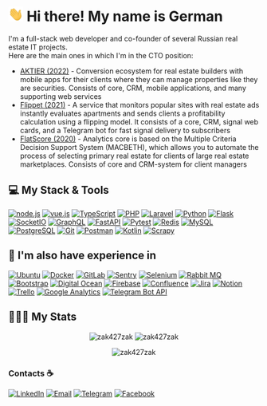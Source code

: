 


# <img src="https://raw.githubusercontent.com/ABSphreak/ABSphreak/master/gifs/Hi.gif"  width="30px"> Hi there! My name is German



I'm a full-stack web developer and co-founder of several Russian real estate IT projects.<br>Here are the main ones in which I'm in the CTO position:
<ul>
<li><a href="https://aktier.ru/">AKTIER (2022)</a> - Conversion ecosystem for real estate builders with mobile apps for their clients where they can manage properties like they are securities. Consists of core, CRM, mobile applications, and many supporting web services</li>
<li><a href="https://flippet.ru/">Flippet (2021)</a> - A service that monitors popular sites with real estate ads instantly evaluates apartments and sends clients a profitability calculation using a flipping model. It consists of a core, CRM, signal web cards, and a Telegram bot for fast signal delivery to subscribers</li>
<li><a href="https://flatscore.ru/">FlatScore (2020)</a> - Analytics core is based on the Multiple Criteria Decision Support System (MACBETH), which allows you to automate the process of selecting primary real estate for clients of large real estate marketplaces. Consists of core and CRM-system for client managers</li>
</ul>

## 💻 My Stack & Tools
<a href="https://nodejs.org/ru" target="_blank"><img src="https://img.shields.io/static/v1?style=for-the-badge&message=node.js&color=262321&logo=node.js&logoColor=026e00&label=" alt="node.js"></a>
<a href="https://vuejs.org/" target="_blank"><img src="https://img.shields.io/static/v1?style=for-the-badge&message=vue.js&color=262321&logo=vue.js&logoColor=42bd86&label=" alt="vue.js"></a>
<a href="https://www.typescriptlang.org/" target="_blank"><img src="https://img.shields.io/static/v1?style=for-the-badge&message=TypeScript&color=262321&logo=TypeScript&logoColor=3178c6&label=" alt="TypeScript"></a>
<a href="https://www.php.net/" target="_blank"><img src="https://img.shields.io/static/v1?style=for-the-badge&message=php&color=262321&logo=php&logoColor=4B578E&label=" alt="PHP"></a>
<a href="https://laravel.com/" target="_blank"><img src="https://img.shields.io/static/v1?style=for-the-badge&message=Laravel&color=262321&logo=Laravel&logoColor=F9322C&label=" alt="Laravel"></a>
<a href="https://www.python.org/" target="_blank"><img src="https://img.shields.io/static/v1?style=for-the-badge&message=Python&color=262321&logo=Python&logoColor=3776AB&label=" alt="Python"></a>
<a href="https://flask.palletsprojects.com/en/2.2.x/" target="_blank"> <img src="https://img.shields.io/static/v1?style=for-the-badge&message=Flask&color=262321&logo=Flask&logoColor=FFFFFF&label=" alt="Flask"></a>
<a href="https://socket.io/" target="_blank"> <img src="https://img.shields.io/static/v1?style=for-the-badge&message=Socket.io&color=262321&logo=Socket.io&logoColor=FFFFFF&label=" alt="SocketIO"></a>
<a href="https://graphql.org/" target="_blank"> <img src="https://img.shields.io/static/v1?style=for-the-badge&message=GraphQL&color=262321&logo=GraphQL&logoColor=f00198&label=" alt="GraphQL"></a>
<a href="https://fastapi.tiangolo.com/" target="_blank"> <img src="https://img.shields.io/static/v1?style=for-the-badge&message=FastAPI&color=262321&logo=FastAPI&logoColor=009485&label=" alt="FastAPI"></a>
<a href="https://docs.pytest.org/en/7.2.x/" target="_blank"> <img src="https://img.shields.io/static/v1?style=for-the-badge&message=Pytest&color=262321&logo=Pytest&logoColor=0A9EDC&label=" alt="Pytest"></a>
<a href="https://redis.io/" target="_blank"> <img src="https://img.shields.io/static/v1?style=for-the-badge&message=Redis&color=262321&logo=redis&logoColor=DD392B&label=" alt="Redis"></a>
<a href="https://www.mysql.com/" target="_blank"> <img src="https://img.shields.io/static/v1?style=for-the-badge&message=MySQL&color=262321&logo=MySQL&logoColor=4479A1&label=" alt="MySQL"></a>
<a href="https://www.postgresql.org/" target="_blank"> <img src="https://img.shields.io/static/v1?style=for-the-badge&message=PostgreSQL&color=262321&logo=PostgreSQL&logoColor=4169E1&label=" alt="PostgreSQL"></a>
<a href="https://git-scm.com/" target="_blank"> <img src="https://img.shields.io/static/v1?style=for-the-badge&message=Git&color=262321&logo=Git&logoColor=F05032&label=" alt="Git"></a>
<a href="https://www.postman.com/" target="_blank"> <img src="https://img.shields.io/static/v1?style=for-the-badge&message=Postman&color=262321&logo=Postman&logoColor=FF6C37&label=" alt="Postman"></a>
<a href="https://kotlinlang.org" target="_blank"> <img src="https://img.shields.io/static/v1?style=for-the-badge&message=Kotlin&color=262321&logo=Kotlin&logoColor=7F52FF&label=" alt="Kotlin"></a>
<a href="https://scrapy.org/" target="_blank"> <img src="https://img.shields.io/static/v1?style=for-the-badge&message=Scrapy&color=262321&logo=scrapy&logoColor=60A839&label=" alt="Scrapy"></a>

## 🔧 I'm also have experience in
<a href="https://ubuntu.com/" target="_blank"> <img src="https://img.shields.io/static/v1?style=for-the-badge&message=Ubuntu&color=262321&logo=Ubuntu&logoColor=E95420&label=" alt="Ubuntu"></a>
<a href="https://www.docker.com/" target="_blank"> <img src="https://img.shields.io/static/v1?style=for-the-badge&message=Docker&color=262321&logo=Docker&logoColor=003F8C&label=" alt="Docker"></a>
<a href="https://gitlab.com/" target="_blank"> <img src="https://img.shields.io/static/v1?style=for-the-badge&message=GitLab&color=262321&logo=GitLab&logoColor=e24329&label=" alt="GitLab"></a>
<a href="https://sentry.io/" target="_blank"> <img src="https://img.shields.io/static/v1?style=for-the-badge&message=Sentry&color=262321&logo=Sentry&logoColor=310f32&label=" alt="Sentry"></a>
<a href="https://www.selenium.dev/" target="_blank"> <img src="https://img.shields.io/static/v1?style=for-the-badge&message=Selenium&color=262321&logo=selenium&logoColor=5FBB49&label=" alt="Selenium"></a>
<a href="https://www.rabbitmq.com/" target="_blank"> <img src="https://img.shields.io/static/v1?style=for-the-badge&message=Rabbit MQ&color=262321&logo=rabbitmq&logoColor=FF6600&label=" alt="Rabbit MQ"></a>
<a href="https://getbootstrap.com/" target="_blank"> <img src="https://img.shields.io/static/v1?style=for-the-badge&message=Bootstrap&color=262321&logo=Bootstrap&logoColor=732EF9&label=" alt="Bootstrap"></a>
<a href="https://www.digitalocean.com/" target="_blank"> <img src="https://img.shields.io/static/v1?style=for-the-badge&message=Digital Ocean&color=262321&logo=DigitalOcean&logoColor=0069FF&label=" alt="Digital Ocean"></a>
<a href="https://firebase.google.com/" target="_blank"> <img src="https://img.shields.io/static/v1?style=for-the-badge&message=Firebase&color=262321&logo=Firebase&logoColor=FFCA28&label=" alt="Firebase"></a>
<a href="https://confluence.atlassian.com" target="_blank"> <img src="https://img.shields.io/static/v1?style=for-the-badge&message=Confluence&color=262321&logo=confluence&logoColor=1F7AF5&label=" alt="Confluence"></a>
<a href="https://jira.atlassian.com/" target="_blank"> <img src="https://img.shields.io/static/v1?style=for-the-badge&message=Jira&color=262321&logo=jira&logoColor=2583FE&label=" alt="Jira"></a>
<a href="https://www.notion.so/" target="_blank"> <img src="https://img.shields.io/static/v1?style=for-the-badge&message=Notion&color=262321&logo=Notion&logoColor=ffffff&label=" alt="Notion"></a>
<a href="https://trello.com/" target="_blank"> <img src="https://img.shields.io/static/v1?style=for-the-badge&message=Trello&color=262321&logo=Trello&logoColor=2583FE&label=" alt="Trello"></a>
<a href="https://analytics.google.com/" target="_blank"> <img src="https://img.shields.io/static/v1?style=for-the-badge&message=Google Analytics&color=262321&logo=Google Analytics&logoColor=e8710a&label=" alt="Google Analytics"></a>
<a href="https://core.telegram.org/bots/api" target="_blank"> <img src="https://img.shields.io/static/v1?style=for-the-badge&message=Telegram Bot API&color=262321&logo=telegram&logoColor=179CDE&label=" alt="Telegram Bot API"></a>


## 👨🏻‍💻 My Stats
<p align="center"><img height="180em" src="https://github-readme-stats.vercel.app/api?username=zak427zak&hide_border=true&count_private=true&show_icons=true&theme=radical" alt="zak427zak" align = "center"/>
<img height="180em" src="https://github-readme-stats.vercel.app/api/top-langs?username=zak427zak&show_icons=true&locale=en&layout=compact&hide_border=true&theme=radical" alt="zak427zak" align = "center"/></p>
<p align="center"><img src="https://github-readme-streak-stats.herokuapp.com/?user=zak427zak&theme=black-ice&hide_border=true&stroke=0000&background=0D1117&ring=e05397&fire=e05397&currStreakLabel=e05397" alt="zak427zak" /></p>


### Contacts :coffee:
<!-- <a target="_blank"  href="https://goncharovgerman.ru"><img src="https://img.shields.io/static/v1?style=for-the-badge&message=💼 Portfolio&color=262321&logo=pack&logoColor=3776AB&label=" alt="Portfolio"></a> -->
<a target="_blank"  href="https://www.linkedin.com/in/goncharov-german"><img src="https://img.shields.io/static/v1?style=for-the-badge&message=LinkedIn&color=262321&logo=linkedin&logoColor=0A66C2&label=" alt="LinkedIn"></a>
<a target="_blank"  href="mailto:goncharov_german@outlook.com"><img  src="https://img.shields.io/static/v1?style=for-the-badge&message=Email&color=262321&logo=gmail&logoColor=d96a6a&label=" alt="Email"></a>
<a target="_blank"  href="https://t.me/German_goncharov"><img src="https://img.shields.io/static/v1?style=for-the-badge&message=Telegram&color=262321&logo=Telegram&logoColor=3776AB&label=" alt="Telegram"></a>
<a target="_blank"  href="https://www.facebook.com/goncharov.german.94/"><img src="https://img.shields.io/static/v1?style=for-the-badge&message=Facebook&color=262321&logo=facebook&logoColor=0E8DF1&label=" alt="Facebook"></a>
